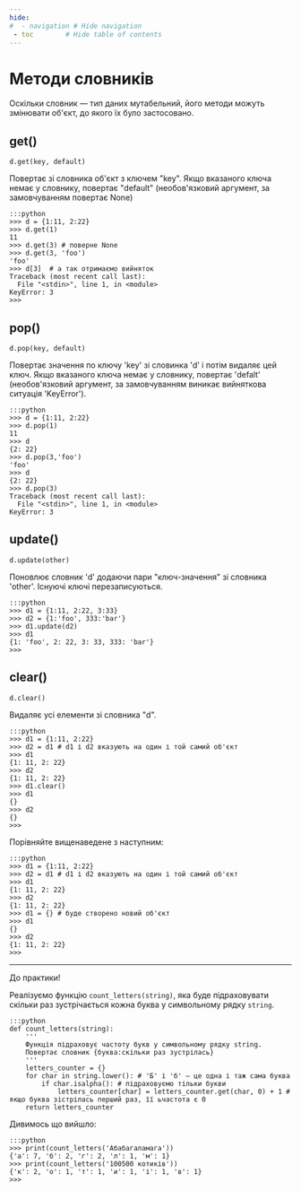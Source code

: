 ```yaml
---
hide:
#  - navigation # Hide navigation
 - toc        # Hide table of contents
---
```


# Методи словників

Оскільки словник — тип даних мутабельний, його методи можуть змінювати об'єкт, до якого їх було застосовано. 

## get()

	d.get(key, default)

Повертає зі словника об'єкт з ключем "key".
Якщо вказаного ключа немає у словнику, повертає "default" 
(необов'язковий аргумент, за замовчуванням повертає None)

	:::python
	>>> d = {1:11, 2:22}
	>>> d.get(1)
	11
	>>> d.get(3) # поверне None
	>>> d.get(3, 'foo')
	'foo'
	>>> d[3]  # а так отримаємо вийняток
	Traceback (most recent call last):
	  File "<stdin>", line 1, in <module>
	KeyError: 3
	>>>	


## pop()

	d.pop(key, default)

Повертає значення по ключу 'key' зі словинка 'd' і потім видаляє цей ключ.
Якщо вказаного ключа немає у словнику, повертає 'defalt' 
(необов'язковий аргумент, за замовчуванням виникає вийняткова ситуація 'KeyError').

	:::python
	>>> d = {1:11, 2:22}
	>>> d.pop(1)
	11
	>>> d
	{2: 22}
	>>> d.pop(3,'foo')
	'foo'
	>>> d
	{2: 22}
	>>> d.pop(3)
	Traceback (most recent call last):
	  File "<stdin>", line 1, in <module>
	KeyError: 3


## update()

	d.update(other)

Поновлює словник 'd' додаючи пари "ключ-значення" зі словника 'other'. 
Існуючі ключі перезаписуються.

	:::python
	>>> d1 = {1:11, 2:22, 3:33}
	>>> d2 = {1:'foo', 333:'bar'}
	>>> d1.update(d2)
	>>> d1
	{1: 'foo', 2: 22, 3: 33, 333: 'bar'}
	>>>


## clear()
	
	d.clear()

Видаляє усі елементи зі словника "d".

	:::python
	>>> d1 = {1:11, 2:22}
	>>> d2 = d1 # d1 і d2 вказують на один і той самий об'єкт
	>>> d1
	{1: 11, 2: 22}
	>>> d2
	{1: 11, 2: 22}
	>>> d1.clear()
	>>> d1
	{}
	>>> d2
	{}
	>>>

Порівняйте вищенаведене з наступним:

	:::python
	>>> d1 = {1:11, 2:22}
	>>> d2 = d1 # d1 і d2 вказують на один і той самий об'єкт
	>>> d1
	{1: 11, 2: 22}
	>>> d2
	{1: 11, 2: 22}
	>>> d1 = {} # буде створено новий об'єкт
	>>> d1
	{}
	>>> d2
	{1: 11, 2: 22}
	>>>

----------------------------------------------------------------

До практики! 

Реалізуємо функцію `count_letters(string)`, 
яка буде підраховувати скільки раз зустрічається кожна буква 
у символьному рядку `string`. 

	:::python
	def count_letters(string):
		'''
		Функція підраховує частоту букв у символьному рядку string.
		Повертає словник {буква:скільки раз зустрілась}
		'''
		letters_counter = {}
		for char in string.lower(): # 'Б' і 'б' — це одна і таж сама буква
			if char.isalpha(): # підраховуємо тільки букви
				letters_counter[char] = letters_counter.get(char, 0) + 1 # якщо буква зістрілась перший раз, її ьчастота є 0
		return letters_counter

Дивимось що вийшло:

	:::python
	>>> print(count_letters('Абабагаламага'))
	{'а': 7, 'б': 2, 'г': 2, 'л': 1, 'м': 1}
	>>> print(count_letters('100500 котиків'))
	{'к': 2, 'о': 1, 'т': 1, 'и': 1, 'і': 1, 'в': 1}
	>>>
	
